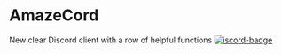 # AmazeCord 
New clear Discord client with a row of helpful functions 
<a href="https://discord.gg/CAZuptHJBb">
        <img src="https://img.shields.io/badge/support%20server-join-green?labelColor=0c0d10&color=7289da&style=for-the-badge&logo=discord&logoColor=7289da" alt="iscord-badge">
  </a>


